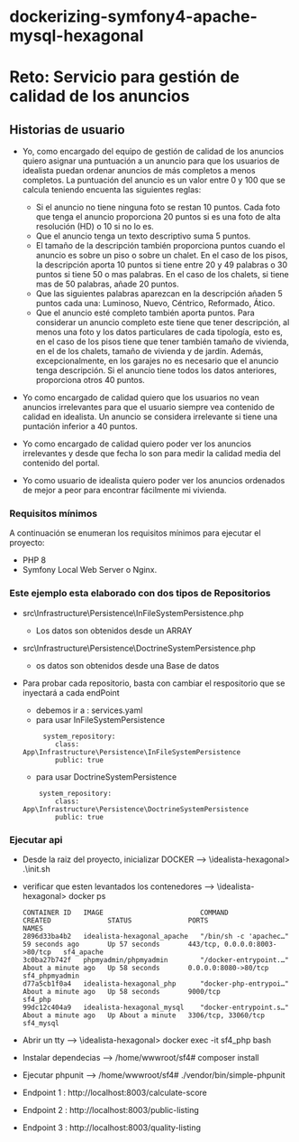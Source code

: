 # dockerizing-symfony4-apache-mysql-hexagonal

# Reto: Servicio para gestión de calidad de los anuncios

## Historias de usuario

* Yo, como encargado del equipo de gestión de calidad de los anuncios quiero asignar una puntuación a un anuncio para que los usuarios de idealista puedan ordenar anuncios de más completos a menos completos. La puntuación del anuncio es un valor entre 0 y 100 que se calcula teniendo encuenta las siguientes reglas:
  * Si el anuncio no tiene ninguna foto se restan 10 puntos. Cada foto que tenga el anuncio proporciona 20 puntos si es una foto de alta resolución (HD) o 10 si no lo es.
  * Que el anuncio tenga un texto descriptivo suma 5 puntos.
  * El tamaño de la descripción también proporciona puntos cuando el anuncio es sobre un piso o sobre un chalet. En el caso de los pisos, la descripción aporta 10 puntos si tiene entre 20 y 49 palabras o 30 puntos si tiene 50 o mas palabras. En el caso de los chalets, si tiene mas de 50 palabras, añade 20 puntos.
  * Que las siguientes palabras aparezcan en la descripción añaden 5 puntos cada una: Luminoso, Nuevo, Céntrico, Reformado, Ático.
  * Que el anuncio esté completo también aporta puntos. Para considerar un anuncio completo este tiene que tener descripción, al menos una foto y los datos particulares de cada tipología, esto es, en el caso de los pisos tiene que tener también tamaño de vivienda, en el de los chalets, tamaño de vivienda y de jardín. Además, excepcionalmente, en los garajes no es necesario que el anuncio tenga descripción. Si el anuncio tiene todos los datos anteriores, proporciona otros 40 puntos.
* Yo como encargado de calidad quiero que los usuarios no vean anuncios irrelevantes para que el usuario siempre vea contenido de calidad en idealista. Un anuncio se considera irrelevante si tiene una puntación inferior a 40 puntos.

* Yo como encargado de calidad quiero poder ver los anuncios irrelevantes y desde que fecha lo son para medir la calidad media del contenido del portal.

* Yo como usuario de idealista quiero poder ver los anuncios ordenados de mejor a peor para encontrar fácilmente mi vivienda.

### Requisitos mínimos

A continuación se enumeran los requisitos mínimos para ejecutar el proyecto:

* PHP 8
* Symfony Local Web Server o Nginx.

### Este ejemplo esta elaborado con dos tipos de Repositorios
* src\Infrastructure\Persistence\InFileSystemPersistence.php
    *   Los datos son obtenidos desde un ARRAY
* src\Infrastructure\Persistence\DoctrineSystemPersistence.php
    * os datos son obtenidos desde una Base de datos

* Para probar cada repositorio, basta con cambiar el respositorio que se inyectará a cada endPoint
    * debemos ir a : services.yaml
    * para usar InFileSystemPersistence
    ```
         system_repository:
            class: App\Infrastructure\Persistence\InFileSystemPersistence
            public: true
    ```
    * para usar DoctrineSystemPersistence
    ```
        system_repository:
            class: App\Infrastructure\Persistence\DoctrineSystemPersistence
            public: true
    ```
### Ejecutar api

* Desde la raiz del proyecto, inicializar DOCKER  -->  \idealista-hexagonal> .\init.sh
* verificar que esten levantados los contenedores  --> \idealista-hexagonal> docker ps
    ```
    CONTAINER ID   IMAGE                        COMMAND                  CREATED              STATUS              PORTS                           NAMES
    2896d33ba4b2   idealista-hexagonal_apache   "/bin/sh -c 'apachec…"   59 seconds ago       Up 57 seconds       443/tcp, 0.0.0.0:8003->80/tcp   sf4_apache    
    3c0ba27b742f   phpmyadmin/phpmyadmin        "/docker-entrypoint.…"   About a minute ago   Up 58 seconds       0.0.0.0:8080->80/tcp            sf4_phpmyadmin
    d77a5cb1f0a4   idealista-hexagonal_php      "docker-php-entrypoi…"   About a minute ago   Up 58 seconds       9000/tcp                        sf4_php
    99dc12c404a9   idealista-hexagonal_mysql    "docker-entrypoint.s…"   About a minute ago   Up About a minute   3306/tcp, 33060/tcp             sf4_mysql
    ```
* Abrir un tty  -->  \idealista-hexagonal> docker exec -it sf4_php  bash
* Instalar dependecias  -->  /home/wwwroot/sf4# composer install
* Ejecutar phpunit  -->  /home/wwwroot/sf4# ./vendor/bin/simple-phpunit

* Endpoint 1 : http://localhost:8003/calculate-score
* Endpoint 2 : http://localhost:8003/public-listing
* Endpoint 3 : http://localhost:8003/quality-listing

